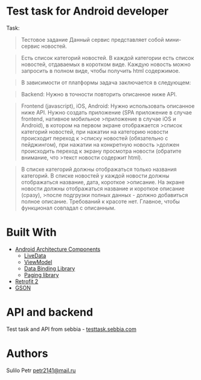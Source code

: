 # Test task for Android developer
Task:
>Тестовое задание
>Данный сервис представляет собой мини-сервис новостей.

>Есть список категорий новостей.
>В каждой категории есть список новостей, отдаваемых в коротком виде.
>Каждую новость можно запросить в полном виде, чтобы получить html содержимое.

>В зависимости от платформы задача заключается в следующем:

>Backend:
>Нужно в точности повторить описанное ниже API.

>Frontend (javascript), iOS, Android:
>Нужно использовать описанное ниже API.
>Нужно создать приложение (SPA приложение в случае frontend, нативное мобильное >приложение в случае iOS и Android), в котором на первом экране отображается >список категорий новостей, при нажатии на категорию новости происходит переход к >списку новостей (обязательно с пейджингом), при нажатии на конкретную новость >должен происходить переход к экрану просмотра новости (обратите внимание, что >текст новости содержит html).

>В списке категорий должны отображаться только названия категорий.
>В списке новостей у каждой новости должны отображаться название, дата, короткое >описание.
>На экране новости должны отображаться название и короткое описание (сразу), >после подгрузки полных данных - должно добавиться полное описание.
>Требований к красоте нет. Главное, чтобы функционал совпадал с описанным.

# Built With
  - [Android Architecture Components](https://developer.android.com/topic/libraries/architecture/)
    - [LiveData](https://developer.android.com/topic/libraries/architecture/livedata)
    - [ViewModel](https://developer.android.com/topic/libraries/architecture/viewmodel)
    - [Data Binding Library](https://developer.android.com/topic/libraries/data-binding/)
    - [Paging library ](https://developer.android.com/topic/libraries/architecture/paging/)
  - [Retrofit 2](http://square.github.io/retrofit/)
  - [GSON](https://github.com/google/gson)

# API and backend
Test task and API from sebbia - [testtask.sebbia.com](http://testtask.sebbia.com/swagger-ui.html)
 

# Authors

Sulilo Petr
petr2141@mail.ru
